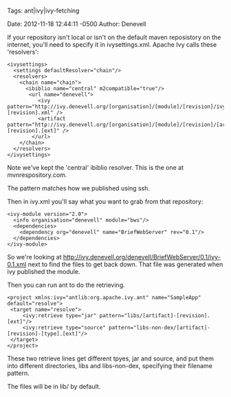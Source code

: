 Tags:  ant|ivy|ivy-fetching

Date: 2012-11-18 12:44:11 -0500 
Author: Denevell

If your repository isn't local or isn't on the default maven reposistory on the internet, you'll need to specify it in ivysettings.xml. Apache Ivy calls these 'resolvers':

    <ivysettings>
      <settings defaultResolver="chain"/>
      <resolvers>
        <chain name="chain">
          <ibiblio name="central" m2compatible="true"/>
           <url name="denevell">
              <ivy      pattern="http://ivy.denevell.org/[organisation]/[module]/[revision]/ivy-[revision].xml" />
              <artifact pattern="http://ivy.denevell.org/[organisation]/[module]/[revision]/[artifact]-[revision].[ext]" />
            </url>
        </chain>
      </resolvers>
    </ivysettings>
Note we've kept the 'central' ibiblio resolver. This is the one at mvnrespository.com.

The pattern matches how we published using ssh.

Then in ivy.xml you'll say what you want to grab from that repository:
 
    <ivy-module version="2.0">
      <info organisation="denevell" module="bws"/>
      <dependencies>
        <dependency org="denevell" name="BriefWebServer" rev="0.1"/>
      </dependencies>
    </ivy-module>

So we're looking at http://ivy.denevell.org/denevell/BriefWebServer/0.1/ivy-0.1.xml next to find the files to get back down. That file was generated when ivy published the module.

Then you can run ant to do the retrieving.

    <project xmlns:ivy="antlib:org.apache.ivy.ant" name="SampleApp" default="resolve">
     <target name="resolve">
         <ivy:retrieve type="jar" pattern="libs/[artifact]-[revision].[ext]"/>
         <ivy:retrieve type="source" pattern="libs-non-dex/[artifact]-[revision]-[type].[ext]"/>
     </target>
    </project>

These two retrieve lines get different tpyes, jar and source, and put them into different directories, libs and libs-non-dex, specifying their filename pattern.

The files will be in lib/ by default.
